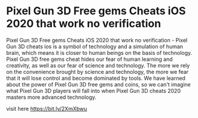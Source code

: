 # Pixel Gun 3D Free gems Cheats iOS 2020 that work no verification

Pixel Gun 3D Free gems Cheats iOS 2020 that work no verification - Pixel Gun 3D cheats ios is a symbol of technology and a simulation of human brain, which means it is closer to human beings on the basis of technology. Pixel Gun 3D free gems cheat hides our fear of human learning and creativity, as well as our fear of science and technology. The more we rely on the convenience brought by science and technology, the more we fear that it will lose control and become dominated by tools. We have learned about the power of Pixel Gun 3D free gems and coins, so we can't imagine what Pixel Gun 3D players will fall into when Pixel Gun 3D cheats 2020 masters more advanced technology.

visit here https://bit.ly/2XmXbwu

